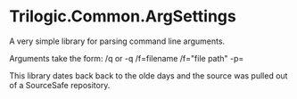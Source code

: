 # Trilogic.Common.ArgSettings
A very simple library for parsing command line arguments.

Arguments take the form:
  /q or -q
  /f=filename
  /f="file path"
  -p=

This library dates back back to the olde days and the source was pulled out of a SourceSafe repository.
